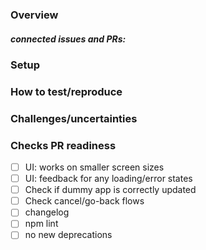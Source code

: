 ### Overview
<!-- high level overview of changes (not just "implement ticket") + *why* + design document, special notes like ticket partially implemented etc. -->

##### connected issues and PRs:
<!-- links to connected jira tickets -->
<!-- Link to PRs that are related (and in what way) -->


### Setup
<!-- PR dependencies -->
<!-- override snippets -->

### How to test/reproduce
<!-- a good description how to test what you implemented, starting from an *empty* database. use steps (1. 2. etc) -->

### Challenges/uncertainties
<!-- any notes for the reviewer to put special attention to or decisions that were made -->



### Checks PR readiness
- [ ] UI: works on smaller screen sizes
- [ ] UI: feedback for any loading/error states
- [ ] Check if dummy app is correctly updated
- [ ] Check cancel/go-back flows
- [ ] changelog
- [ ] npm lint
- [ ] no new deprecations
